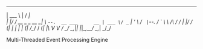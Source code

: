 ______                 _ _____                
| ___ \               | /  ___|               
| |_/ / __ _ _ __   __| \ `--.  __ ___      __
| ___ \/ _` | '_ \ / _` |`--. \/ _` \ \ /\ / /
| |_/ / (_| | | | | (_| /\__/ / (_| |\ V  V / 
\____/ \__,_|_| |_|\__,_\____/ \__,_| \_/\_/  
                                              
                                              

Multi-Threaded Event Processing Engine